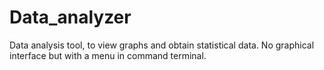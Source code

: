 # Data_analyzer
Data analysis tool, to view graphs and obtain statistical data. No graphical interface but with a menu in command terminal.
